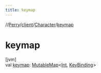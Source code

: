 ```yaml
---
title: keymap
---
```

//[Perry](../../../index.html)/[client](../index.html)/[Character](index.html)/[keymap](keymap.html)



# keymap



[jvm]\
val [keymap](keymap.html): [MutableMap](https://kotlinlang.org/api/latest/jvm/stdlib/kotlin.collections/-mutable-map/index.html)&lt;[Int](https://kotlinlang.org/api/latest/jvm/stdlib/kotlin/-int/index.html), [KeyBinding](../-key-binding/index.html)&gt;




